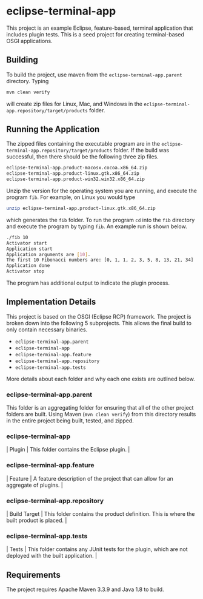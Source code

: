 # eclipse-terminal-app

This project is an example Eclipse, feature-based, terminal
application that includes plugin tests.  This is a seed project for
creating terminal-based OSGI applications.

## Building

To build the project, use maven from the `eclipse-terminal-app.parent`
directory. Typing

```bash
mvn clean verify
```

will create zip files for Linux, Mac, and Windows in the
`eclipse-terminal-app.repository/target/products` folder.

## Running the Application

The zipped files containing the executable program are in the
`eclipse-terminal-app.repository/target/products` folder.  If the
build was successful, then there should be the following three zip
files.

```bash
eclipse-terminal-app.product-macosx.cocoa.x86_64.zip
eclipse-terminal-app.product-linux.gtk.x86_64.zip
eclipse-terminal-app.product-win32.win32.x86_64.zip
```

Unzip the version for the operating system you are running, and
execute the program `fib`.  For example, on Linux you would type

```bash
unzip eclipse-terminal-app.product-linux.gtk.x86_64.zip
```

which generates the `fib` folder.  To run the program `cd` into the
`fib` directory and execute the program by typing `fib`.  An example
run is shown below.

```bash
./fib 10
Activator start
Application start
Application arguments are [10].
The first 10 Fibonacci numbers are: [0, 1, 1, 2, 3, 5, 8, 13, 21, 34]
Application done
Activator stop
```

The program has additional output to indicate the plugin process.

## Implementation Details

This project is based on the OSGI (Eclipse RCP) framework. The project
is broken down into the following 5 subprojects.  This allows the final
build to only contain necessary binaries.

* `eclipse-terminal-app.parent`
* `eclipse-terminal-app`
* `eclipse-terminal-app.feature`
* `eclipse-terminal-app.repository`
* `eclipse-terminal-app.tests`

More details about each folder and why each one exists are outlined
below.

### eclipse-terminal-app.parent

This folder is an aggregating folder for ensuring that all of the
other project folders are built.  Using Maven (`mvn clean verify`)
from this directory results in the entire project being built, tested,
and zipped.

### eclipse-terminal-app

| Plugin  | This folder contains the Eclipse plugin.  |

### eclipse-terminal-app.feature

| Feature  | A feature description of the project that can allow for an aggregate of plugins.  |

### eclipse-terminal-app.repository

| Build Target | This folder contains the product definition. This is
  where the built product is placed.  |

### eclipse-terminal-app.tests

| Tests  | This folder contains any JUnit tests for the plugin, which are not deployed with the built application.  |


## Requirements

The project requires Apache Maven 3.3.9 and Java 1.8 to build.

<!--  LocalWords:  OSGI RCP JUnit mvn cd
 -->
